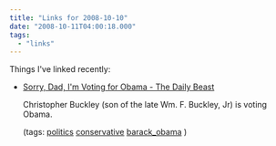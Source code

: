 ```yaml
---
title: "Links for 2008-10-10"
date: "2008-10-11T04:00:18.000"
tags: 
  - "links"
---
```


Things I've linked recently:

- [Sorry, Dad, I'm Voting for Obama - The Daily Beast](http://www.thedailybeast.com/blogs-and-stories/2008-10-10/the-conservative-case-for-obama/)
    
    Christopher Buckley (son of the late Wm. F. Buckley, Jr) is voting Obama.
    
    (tags: [politics](http://delicious.com/hubbsc/politics) [conservative](http://delicious.com/hubbsc/conservative) [barack\_obama](http://delicious.com/hubbsc/barack_obama) )
